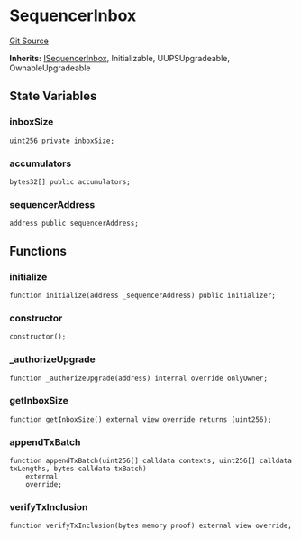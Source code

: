 # SequencerInbox
[Git Source](https://github.com/SpecularL2/specular/blob/559c78f8b09496c7f5c8f6e0b0262bee5e41d9a4/src/SequencerInbox.sol)

**Inherits:**
[ISequencerInbox](/src/ISequencerInbox.sol/contract.ISequencerInbox.md), Initializable, UUPSUpgradeable, OwnableUpgradeable


## State Variables
### inboxSize

```solidity
uint256 private inboxSize;
```


### accumulators

```solidity
bytes32[] public accumulators;
```


### sequencerAddress

```solidity
address public sequencerAddress;
```


## Functions
### initialize


```solidity
function initialize(address _sequencerAddress) public initializer;
```

### constructor


```solidity
constructor();
```

### _authorizeUpgrade


```solidity
function _authorizeUpgrade(address) internal override onlyOwner;
```

### getInboxSize


```solidity
function getInboxSize() external view override returns (uint256);
```

### appendTxBatch


```solidity
function appendTxBatch(uint256[] calldata contexts, uint256[] calldata txLengths, bytes calldata txBatch)
    external
    override;
```

### verifyTxInclusion


```solidity
function verifyTxInclusion(bytes memory proof) external view override;
```

